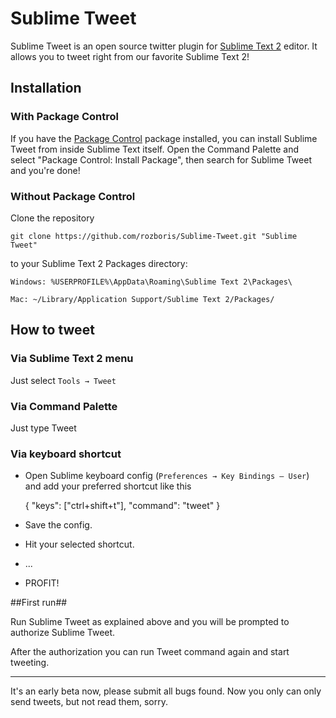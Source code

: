 # Sublime Tweet #

Sublime Tweet is an open source twitter plugin for [Sublime Text 2][sublime] editor. It allows you to tweet right from our favorite Sublime Text 2!

## Installation ##

### With Package Control ###

If you have the [Package Control][package_control] package installed, you can install Sublime Tweet from inside Sublime Text itself. Open the Command Palette and select "Package Control: Install Package", then search for Sublime Tweet and you're done!

### Without Package Control ###

Clone the repository
	
	git clone https://github.com/rozboris/Sublime-Tweet.git "Sublime Tweet"

to your Sublime Text 2 Packages directory:

	Windows: %USERPROFILE%\AppData\Roaming\Sublime Text 2\Packages\

	Mac: ~/Library/Application Support/Sublime Text 2/Packages/	

## How to tweet ##

### Via Sublime Text 2 menu ###

Just select `Tools → Tweet`

### Via Command Palette ###

Just type Tweet

### Via keyboard shortcut ###

* Open Sublime keyboard config (`Preferences → Key Bindings — User`) and add your preferred shortcut like this

	{ "keys": ["ctrl+shift+t"], "command": "tweet" }

* Save the config.
* Hit your selected shortcut.
* ...
* PROFIT!

##First run##

Run Sublime Tweet as explained above and you will be prompted to authorize Sublime Tweet.

After the authorization you can run Tweet command again and start tweeting.

---------

It's an early beta now, please submit all bugs found.
Now you only can only send tweets, but not read them, sorry. 

[sublime]: http://www.sublimetext.com/2
[package_control]: http://wbond.net/sublime_packages/package_control